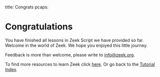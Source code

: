 title: Congrats
pcaps:

Congratulations
==========================

You have finished all lessons in Zeek Script we have provided so far.
Welcome in the world of Zeek. We hope you enjoyed this little journey.

Feedback is more than welcome, please write to [info@zeek.org](info@zeek.org).

To find more resources to learn Zeek click [here](https://www.zeek.org/documentation/index.html).
Or go back to the [Tutorial Index](https://www.zeek.org/documentation/tutorials/index.html).
